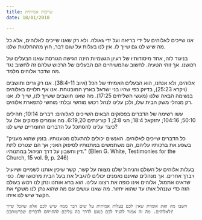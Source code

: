 ```yaml
---
title: שייכות אמיתית
date: 18/01/2018

---
```


אנו שייכים לאלוהים על ידי בריאה ועל ידי גאולה. ולא רק שאנו שייכים לאלוהים, אלא כל מה שיש לנו גם שייך לו. אין לנו בעלות על שום דבר, חוץ מההחלטות שלנו. 

בניגוד לזה, אחד מיסודותיו של רעיון הגשמיות הינה הגישה הגורסת שאנו הבעלים של רכושנו. אך זוהי הטעיה. לחשוב שהמשיחיים הם הבעלים של הרכוש שלהם זה לחשוב נגד מה שדבר אלוהים מלמד.

אלוהים, ולא אנחנו, הוא הבעלים האמיתי של הכל (איוב 38:4-11). אנו רק גרים ותושבים (ויקרא 25:23), בדיוק כפי שהיו בני ישראל בארץ המובטחת. אנו אף תלויים באלוהים בנשימה הבאה שלנו (מעשי השליחים 17:25). מה שאנו חושבים ששייך לנו, שייך לו. אנו רק מנהלי משק הבית שלו, ולכן עלינו לנהל רכוש מוחשי ובלתי מוחשי לתפארת אלוהים. 

עשו רשימה של הדברים בפסוקים הבאים השייכים לאלוהים: דברים 10:14; תהילים 50:10; 104:16; יחזקאל 18:4; חגי 2:8; 1 קורינתים 6:19,20. מה אומרים פסוקים אלו על כיצד עלינו להסתכל על הדברים החומריים שיש לנו?

"כל הדברים שייכים לאלוהים. האנשים יכולים להתעלם מטענותיו. בזמן שהוא מעניק בשפע את ברכותיו עליהם, הם משתמשים במתנותיו לסיפוק האני; אך הם יצטרכו לתת דין וחשבון על דרך הניהול במתנותיו." (Ellen G. White, Testimonies for the Church, 15 vol. 9, p. 246)

בעלות אלוהים על העולם והניהול שלנו מצווה על קשר, קשר שיכין אותנו לשמיים ושיועיל ויברך אחרים. אך מנהלים שאינם נאמנים יכולים להגביל את בעל הבית מרכושו שלו. כפי שראינו אתמול, אלוהים אינו כופה את רצונו עלינו. הוא ברא אותנו ונתן לנו רכוש בעולם הזה כדי שננהל אותו עד שהוא יחזור. מה שאנו עושים עם מה שהוא נתן לנו משקף את הקשר שיש לנו איתו.

`חשבו מה זאת אומרת שאין לכם בעלות אמיתית על שום דבר ממה שיש לכם אלא שהכל שייך לאלוהים. מה זה אמור להגיד לכם בנוגע לדרך בה עליכם להתייחס לדברים שברשותכם?`